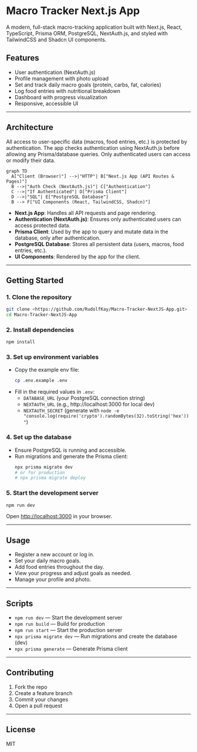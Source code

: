 # Macro Tracker Next.js App

A modern, full-stack macro-tracking application built with Next.js, React, TypeScript, Prisma ORM, PostgreSQL, NextAuth.js, and styled with TailwindCSS and Shadcn UI components.

## Features
- User authentication (NextAuth.js)
- Profile management with photo upload
- Set and track daily macro goals (protein, carbs, fat, calories)
- Log food entries with nutritional breakdown
- Dashboard with progress visualization
- Responsive, accessible UI

---

## Architecture

All access to user-specific data (macros, food entries, etc.) is protected by authentication. The app checks authentication using NextAuth.js before allowing any Prisma/database queries. Only authenticated users can access or modify their data.

```mermaid
graph TD
  A["Client (Browser)"] -->|"HTTP"| B["Next.js App (API Routes & Pages)"]
  B -->|"Auth Check (NextAuth.js)"| C["Authentication"]
  C -->|"If Authenticated"| D["Prisma Client"]
  D -->|"SQL"| E["PostgreSQL Database"]
  B --> F["UI Components (React, TailwindCSS, Shadcn)"]
```

- **Next.js App**: Handles all API requests and page rendering.
- **Authentication (NextAuth.js)**: Ensures only authenticated users can access protected data.
- **Prisma Client**: Used by the app to query and mutate data in the database, only after authentication.
- **PostgreSQL Database**: Stores all persistent data (users, macros, food entries, etc.).
- **UI Components**: Rendered by the app for the client.

---

## Getting Started

### 1. Clone the repository
```bash
git clone <https://github.com/RudolfKay/Macro-Tracker-NextJS-App.git>
cd Macro-Tracker-NextJS-App
```

### 2. Install dependencies
```bash
npm install
```

### 3. Set up environment variables
- Copy the example env file:
  ```bash
  cp .env.example .env
  ```
- Fill in the required values in `.env`:
  - `DATABASE_URL` (your PostgreSQL connection string)
  - `NEXTAUTH_URL` (e.g., http://localhost:3000 for local dev)
  - `NEXTAUTH_SECRET` (generate with `node -e "console.log(require('crypto').randomBytes(32).toString('hex'))"`)

### 4. Set up the database
- Ensure PostgreSQL is running and accessible.
- Run migrations and generate the Prisma client:
  ```bash
  npx prisma migrate dev
  # or for production
  # npx prisma migrate deploy
  ```

### 5. Start the development server
```bash
npm run dev
```

Open [http://localhost:3000](http://localhost:3000) in your browser.

---

## Usage
- Register a new account or log in.
- Set your daily macro goals.
- Add food entries throughout the day.
- View your progress and adjust goals as needed.
- Manage your profile and photo.

---

## Scripts
- `npm run dev` — Start the development server
- `npm run build` — Build for production
- `npm run start` — Start the production server
- `npx prisma migrate dev` — Run migrations and create the database (dev)
- `npx prisma generate` — Generate Prisma client

---

## Contributing
1. Fork the repo
2. Create a feature branch
3. Commit your changes
4. Open a pull request

---

## License
MIT
